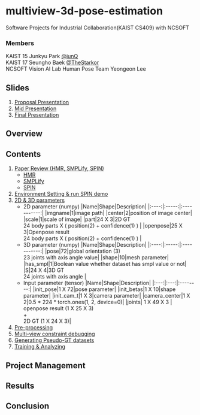 # multiview-3d-pose-estimation
Software Projects for Industrial Collaboration(KAIST CS409) with NCSOFT

### Members
KAIST 15 Junkyu Park  [@junQ](https://github.com/jade227)  
KAIST 17 Seungho Baek [@TheStarkor](https://github.com/TheStarkor)  
NCSOFT Vision AI Lab Human Pose Team Yeongeon Lee

## Slides
1. [Proposal Presentation](https://github.com/TheStarkor/multiview-3d-pose-estimation/blob/main/slides/proposal_presentation_team1.pdf)
2. [Mid Presentation](https://github.com/TheStarkor/multiview-3d-pose-estimation/blob/main/slides/mid_presentation_team1.pdf)
3. [Final Presentation](https://github.com/TheStarkor/multiview-3d-pose-estimation/blob/main/slides/final_presentation_team1.pdf)

## Overview


## Contents
1. [Paper Review (HMR, SMPLify, SPIN)]()
   + [HMR](https://github.com/TheStarkor/multiview-3d-pose-estimation/blob/main/paper%20review/HMR.md)
   + [SMPLify](https://github.com/TheStarkor/multiview-3d-pose-estimation/blob/main/paper%20review/SMPLify.md)
   + [SPIN](https://github.com/TheStarkor/multiview-3d-pose-estimation/blob/main/paper%20review/Learning%20to%20reconstruct%203D%20human%20pose%20and%20shape%20via%20model.pdf)
2. [Environment Setting & run SPIN demo]()
3. [2D & 3D parameters]()
   + 2D parameter (numpy)
      |Name|Shape|Description|
      |:----:|:-----:|:-----------:|
      |imgname|1|image path|
      |center|2|position of image center|
      |scale|1|scale of image|
      |part|24 X 3|2D GT<br>24 body parts X ( position(2) + confidence(1) ) |
      |openpose|25 X 3|Openpose result <br> 24 body parts X ( position(2) + confidence(1) ) |
   + 3D parameter (numpy)
      |Name|Shape|Description|
      |:----:|:-----:|:-----------:|
      |pose|72|global orientation (3) <br> 23 joints with axis angle value|
      |shape|10|mesh parameter|
      |has_smpl|1|Boolean value whether dataset has smpl value or not|
      |S|24 X 4|3D GT <br> 24 joints with axis angle |
   + Input parameter (tensor)
      |Name|Shape|Description|
      |:---:|:---:|:--------:|
      |init_pose|1 X 72|pose parameter|
      |init_betas|1 X 10|shape parameter|
      |init_cam_t|1 X 3|camera parameter|
      |camera_center|1 X 2|0.5 * 224 * torch.ones(1, 2, device=0)|
      |joints| 1 X 49 X 3 | openpose result (1 X 25 X 3)<br>+<br>2D GT (1 X 24 X 3)|
4. [Pre-processing]()
5. [Multi-view constraint debugging]()
6. [Generating Pseudo-GT datasets]()
7. [Training & Analyzing]()

## Project Management

## Results

## Conclusion
